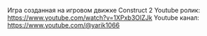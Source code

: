 Игра  созданная на  игровом  движке  Construct 2
Youtube ролик: https://www.youtube.com/watch?v=1XPxb3OlZJk
Youtube канал: https://www.youtube.com/@yarik1066
